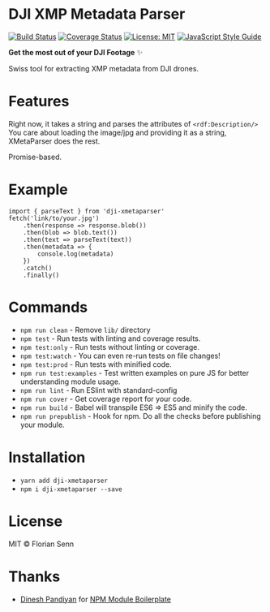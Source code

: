 # DJI XMP Metadata Parser

[![Build Status](https://travis-ci.com/florian-senn/dji-XMetaParser.svg?branch=master)](https://travis-ci.com/florian-senn/dji-XMetaParser)
[![Coverage Status](https://coveralls.io/repos/github/florian-senn/dji-XMetaParser/badge.svg?branch=master)](https://coveralls.io/github/florian-senn/dji-XMetaParser?branch=master)
[![License: MIT](https://img.shields.io/badge/License-MIT-blue.svg)](https://opensource.org/licenses/MIT)
[![JavaScript Style Guide](https://img.shields.io/badge/code_style-standard-brightgreen.svg)](https://standardjs.com)

**Get the most out of your DJI Footage** ✨

Swiss tool for extracting XMP metadata from DJI drones.

# Features

Right now, it takes a string and parses the attributes of `<rdf:Description/>`
You care about loading the image/jpg and providing it as a string, XMetaParser does the rest.

Promise-based.

# Example
    
    import { parseText } from 'dji-xmetaparser'
    fetch('link/to/your.jpg')
        .then(response => response.blob())
        .then(blob => blob.text())
        .then(text => parseText(text))
        .then(metadata => {
            console.log(metadata)
        })
        .catch()
        .finally()

# Commands
- `npm run clean` - Remove `lib/` directory
- `npm test` - Run tests with linting and coverage results.
- `npm test:only` - Run tests without linting or coverage.
- `npm test:watch` - You can even re-run tests on file changes!
- `npm test:prod` - Run tests with minified code.
- `npm run test:examples` - Test written examples on pure JS for better understanding module usage.
- `npm run lint` - Run ESlint with standard-config
- `npm run cover` - Get coverage report for your code.
- `npm run build` - Babel will transpile ES6 => ES5 and minify the code.
- `npm run prepublish` - Hook for npm. Do all the checks before publishing your module.

# Installation

- `yarn add dji-xmetaparser`
- `npm i dji-xmetaparser --save`


# License

MIT © Florian Senn

# Thanks

- [Dinesh Pandiyan](https://github.com/flexdinesh) for [NPM Module Boilerplate](https://github.com/flexdinesh/npm-module-boilerplate)
